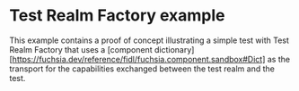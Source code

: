 # Test Realm Factory example

This example contains a proof of concept illustrating a simple test with Test Realm Factory that uses a
[component dictionary][https://fuchsia.dev/reference/fidl/fuchsia.component.sandbox#Dict] as the transport for the capabilities exchanged between the test realm and the test.